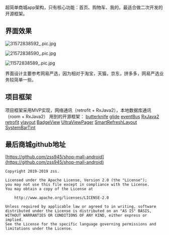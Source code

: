 超简单商城app架构，只有核心功能：首页、购物车、我的，最适合做二次开发的开源框架。

## 界面效果

![31572838592_.pic.jpg](https://upload-images.jianshu.io/upload_images/8037343-08c0086d6b6d7658.jpg?imageMogr2/auto-orient/strip%7CimageView2/2/w/480)

![21572838590_.pic.jpg](https://upload-images.jianshu.io/upload_images/8037343-a2ba5de949fbf23c.jpg?imageMogr2/auto-orient/strip%7CimageView2/2/w/480)

![11572838589_.pic.jpg](https://upload-images.jianshu.io/upload_images/8037343-57ce922e13e04de3.jpg?imageMogr2/auto-orient/strip%7CimageView2/2/w/480)

界面设计主要参考网易严选，因为相对于淘宝，天猫，京东，拼多多，网易严选业务较简单一些。

## 项目框架
项目框架采用MVP实现，网络通讯（retrofit + RxJava2），本地数据库通讯（room + RxJava2）
用到的开源框架：
[butterknife](https://github.com/JakeWharton/butterknife)
[glide](https://github.com/bumptech/glide)
[eventBus](https://github.com/greenrobot/EventBus)
[RxJava2](http://github.com/ReactiveX/RxJava)
[retrofit](https://github.com/square/retrofit)
[vlayout](https://github.com/alibaba/vlayout)
[BadgeView](https://github.com/qstumn/BadgeView)
[UltraViewPager](https://github.com/alibaba/UltraViewPager)
[SmartRefreshLayout](https://github.com/scwang90/SmartRefreshLayout)
[SystemBarTint](https://github.com/jgilfelt/SystemBarTint)

## 最后商城github地址
[https://github.com/zss945/shop-mall-android](https://github.com/zss945/shop-mall-android)

```
Copyright 2019-2019 zss.

Licensed under the Apache License, Version 2.0 (the "License");
you may not use this file except in compliance with the License.
You may obtain a copy of the License at

    http://www.apache.org/licenses/LICENSE-2.0

Unless required by applicable law or agreed to in writing, software
distributed under the License is distributed on an "AS IS" BASIS,
WITHOUT WARRANTIES OR CONDITIONS OF ANY KIND, either express or implied.
See the License for the specific language governing permissions and
limitations under the License.
```